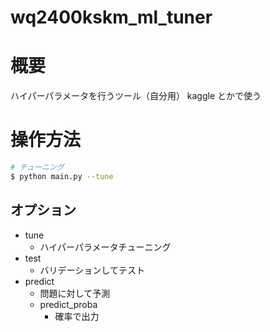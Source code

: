 # wq2400kskm_ml_tuner

# 概要
ハイパーパラメータを行うツール（自分用）
kaggle とかで使う

# 操作方法
```bash
# チューニング
$ python main.py --tune
```

## オプション
- tune
    - ハイパーパラメータチューニング
- test
    - バリデーションしてテスト
- predict
    - 問題に対して予測
    - predict_proba
        - 確率で出力
